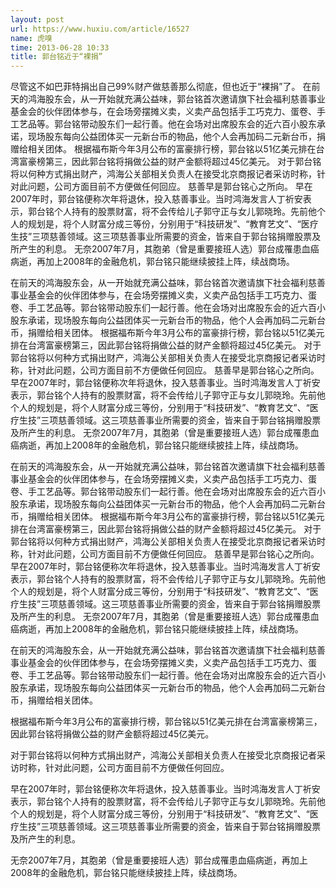 ```yaml
---
layout: post
url: https://www.huxiu.com/article/16527
name: 虎嗅
time: 2013-06-28 10:33
title: 郭台铭近于“裸捐”
---
```

尽管这不如巴菲特捐出自己99%财产做慈善那么彻底，但也近于“裸捐”了。 在前天的鸿海股东会，从一开始就充满公益味，郭台铭首次邀请旗下社会福利慈善事业基金会的伙伴团体参与，在会场旁摆摊义卖，义卖产品包括手工巧克力、蛋卷、手工艺品等。郭台铭带动股东们一起行善。他在会场对出席股东会的近六百小股东承诺，现场股东每向公益团体买一元新台币的物品，他个人会再加码二元新台币，捐赠给相关团体。 根据福布斯今年3月公布的富豪排行榜，郭台铭以51亿美元排在台湾富豪榜第三，因此郭台铭将捐做公益的财产金额将超过45亿美元。 对于郭台铭将以何种方式捐出财产，鸿海公关部相关负责人在接受北京商报记者采访时称，针对此问题，公司方面目前不方便做任何回应。 慈善早是郭台铭心之所向。 早在2007年时，郭台铭便称次年将退休，投入慈善事业。当时鸿海发言人丁祈安表示，郭台铭个人持有的股票财富，将不会传给儿子郭守正与女儿郭晓玲。先前他个人的规划是，将个人财富分成三等份，分别用于“科技研发”、“教育艺文”、“医疗生技”三项慈善领域。这三项慈善事业所需要的资金，皆来自于郭台铭捐赠股票及所产生的利息。 无奈2007年7月，其胞弟（曾是重要接班人选）郭台成罹患血癌病逝，再加上2008年的金融危机，郭台铭只能继续披挂上阵，续战商场。

在前天的鸿海股东会，从一开始就充满公益味，郭台铭首次邀请旗下社会福利慈善事业基金会的伙伴团体参与，在会场旁摆摊义卖，义卖产品包括手工巧克力、蛋卷、手工艺品等。郭台铭带动股东们一起行善。他在会场对出席股东会的近六百小股东承诺，现场股东每向公益团体买一元新台币的物品，他个人会再加码二元新台币，捐赠给相关团体。 根据福布斯今年3月公布的富豪排行榜，郭台铭以51亿美元排在台湾富豪榜第三，因此郭台铭将捐做公益的财产金额将超过45亿美元。 对于郭台铭将以何种方式捐出财产，鸿海公关部相关负责人在接受北京商报记者采访时称，针对此问题，公司方面目前不方便做任何回应。 慈善早是郭台铭心之所向。 早在2007年时，郭台铭便称次年将退休，投入慈善事业。当时鸿海发言人丁祈安表示，郭台铭个人持有的股票财富，将不会传给儿子郭守正与女儿郭晓玲。先前他个人的规划是，将个人财富分成三等份，分别用于“科技研发”、“教育艺文”、“医疗生技”三项慈善领域。这三项慈善事业所需要的资金，皆来自于郭台铭捐赠股票及所产生的利息。 无奈2007年7月，其胞弟（曾是重要接班人选）郭台成罹患血癌病逝，再加上2008年的金融危机，郭台铭只能继续披挂上阵，续战商场。

在前天的鸿海股东会，从一开始就充满公益味，郭台铭首次邀请旗下社会福利慈善事业基金会的伙伴团体参与，在会场旁摆摊义卖，义卖产品包括手工巧克力、蛋卷、手工艺品等。郭台铭带动股东们一起行善。他在会场对出席股东会的近六百小股东承诺，现场股东每向公益团体买一元新台币的物品，他个人会再加码二元新台币，捐赠给相关团体。 根据福布斯今年3月公布的富豪排行榜，郭台铭以51亿美元排在台湾富豪榜第三，因此郭台铭将捐做公益的财产金额将超过45亿美元。 对于郭台铭将以何种方式捐出财产，鸿海公关部相关负责人在接受北京商报记者采访时称，针对此问题，公司方面目前不方便做任何回应。 慈善早是郭台铭心之所向。 早在2007年时，郭台铭便称次年将退休，投入慈善事业。当时鸿海发言人丁祈安表示，郭台铭个人持有的股票财富，将不会传给儿子郭守正与女儿郭晓玲。先前他个人的规划是，将个人财富分成三等份，分别用于“科技研发”、“教育艺文”、“医疗生技”三项慈善领域。这三项慈善事业所需要的资金，皆来自于郭台铭捐赠股票及所产生的利息。 无奈2007年7月，其胞弟（曾是重要接班人选）郭台成罹患血癌病逝，再加上2008年的金融危机，郭台铭只能继续披挂上阵，续战商场。

在前天的鸿海股东会，从一开始就充满公益味，郭台铭首次邀请旗下社会福利慈善事业基金会的伙伴团体参与，在会场旁摆摊义卖，义卖产品包括手工巧克力、蛋卷、手工艺品等。郭台铭带动股东们一起行善。他在会场对出席股东会的近六百小股东承诺，现场股东每向公益团体买一元新台币的物品，他个人会再加码二元新台币，捐赠给相关团体。

根据福布斯今年3月公布的富豪排行榜，郭台铭以51亿美元排在台湾富豪榜第三，因此郭台铭将捐做公益的财产金额将超过45亿美元。

对于郭台铭将以何种方式捐出财产，鸿海公关部相关负责人在接受北京商报记者采访时称，针对此问题，公司方面目前不方便做任何回应。

早在2007年时，郭台铭便称次年将退休，投入慈善事业。当时鸿海发言人丁祈安表示，郭台铭个人持有的股票财富，将不会传给儿子郭守正与女儿郭晓玲。先前他个人的规划是，将个人财富分成三等份，分别用于“科技研发”、“教育艺文”、“医疗生技”三项慈善领域。这三项慈善事业所需要的资金，皆来自于郭台铭捐赠股票及所产生的利息。

无奈2007年7月，其胞弟（曾是重要接班人选）郭台成罹患血癌病逝，再加上2008年的金融危机，郭台铭只能继续披挂上阵，续战商场。

